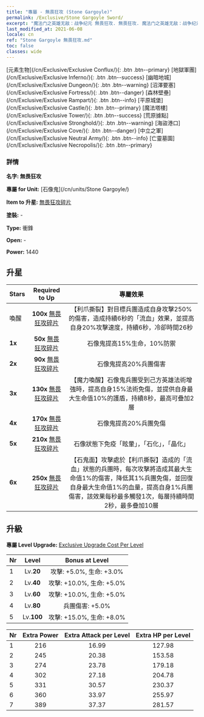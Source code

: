 ```yaml
---
title: "專屬 - 無畏狂攻 (Stone Gargoyle)"
permalink: /Exclusive/Stone Gargoyle Sword/
excerpt: "魔法门之英雄无敌：战争纪元 無畏狂攻. 無畏狂攻. 魔法门之英雄无敌：战争纪元 專屬 無畏狂攻. 石像鬼 專屬."
last_modified_at: 2021-06-08
locale: cn
ref: "Stone Gargoyle 無畏狂攻.md"
toc: false
classes: wide
---
```

 [元素生物](/cn/Exclusive/Exclusive Conflux/){: .btn .btn--primary} [地獄軍團](/cn/Exclusive/Exclusive Inferno/){: .btn .btn--success} [幽暗地城](/cn/Exclusive/Exclusive Dungeon/){: .btn .btn--warning} [沼澤要塞](/cn/Exclusive/Exclusive Fortress/){: .btn .btn--danger} [森林壁壘](/cn/Exclusive/Exclusive Rampart/){: .btn .btn--info} [平原城堡](/cn/Exclusive/Exclusive Castle/){: .btn .btn--primary} [魔法塔樓](/cn/Exclusive/Exclusive Tower/){: .btn .btn--success} [荒原據點](/cn/Exclusive/Exclusive Stronghold/){: .btn .btn--warning} [海盜港口](/cn/Exclusive/Exclusive Cove/){: .btn .btn--danger} [中立之軍](/cn/Exclusive/Exclusive Neutral Army/){: .btn .btn--info} [亡靈墓園](/cn/Exclusive/Exclusive Necropolis/){: .btn .btn--primary} 

### 詳情
 **名字: 無畏狂攻** 

 **專屬 for Unit:** [石像鬼](/cn/units/Stone Gargoyle/) 

 **Item to 升星:** [無畏狂攻碎片](/cn/Items/con_912/)

 **塗裝:** -

 **Type:** 衝鋒

 **Open:** -

 **Power:** 1440

## 升星

  |     Stars    |  Required to Up | 專屬效果 |
  |:-------------|:---------------:|:---------------:|
  |  喚醒  | **100x** [無畏狂攻碎片](/cn/Items/con_912/) | 【利爪撕裂】對目標兵團造成自身攻擊250%的傷害，造成持續6秒的「流血」效果，並提高自身20%攻擊速度，持續6秒，冷卻時間26秒 |
  | **1x** <i class="fas fa-star"/> | **50x** [無畏狂攻碎片](/cn/Items/con_912/) | 石像鬼提高15%生命，10%防禦 |
  | **2x** <i class="fas fa-star"/> | **90x** [無畏狂攻碎片](/cn/Items/con_912/) | 石像鬼提高20%兵團傷害 |
  | **3x** <i class="fas fa-star"/> | **130x** [無畏狂攻碎片](/cn/Items/con_912/) | 【魔力喚醒】石像鬼兵團受到己方英雄法術增強時，提高自身15%法術免傷，並提供自身最大生命值10%的護盾，持續8秒，最高可疊加2層 |
  | **4x** <i class="fas fa-star"/> | **170x** [無畏狂攻碎片](/cn/Items/con_912/) | 石像鬼提高20%兵團免傷 |
  | **5x** <i class="fas fa-star"/> | **210x** [無畏狂攻碎片](/cn/Items/con_912/) | 石像狀態下免疫「眩暈」，「石化」，「晶化」 |
  | **6x** <i class="fas fa-star"/> | **250x** [無畏狂攻碎片](/cn/Items/con_912/) | 【石鬼面】攻擊處於【利爪撕裂】造成的「流血」狀態的兵團時，每次攻擊將造成其最大生命值1%的傷害，降低其1%兵團免傷，並回復自身最大生命值1%的血量，提高自身1%兵團傷害，該效果每秒最多觸發1次，每層持續時間2秒，最多疊加10層 |


## 升級
 **專屬 Level Upgrade:** [Exclusive Upgrade Cost Per Level](/Exclusive/ExclusiveUpgradeCostPerLevel/)

  |  Nr  |   Level  | Bonus at Level |
  |:-----|:--------:|:--------------:|
  | 1 | Lv.**20** | 攻擊: +5.0%, 生命: +3.0% |
  | 2 | Lv.**40** | 攻擊: +10.0%, 生命: +5.0% |
  | 3 | Lv.**60** | 攻擊: +10.0%, 生命: +5.0% |
  | 4 | Lv.**80** | 兵團傷害: +5.0% |
  | 5 | Lv.**100** | 攻擊: +15.0%, 生命: +8.0% |


  |  Nr  |  Extra Power | Extra Attack per Level | Extra HP per Level |
  |:-----|:--------:|:--------:|:--------:|
  | 1 | 216 | 16.99 | 127.98 |
  | 2 | 245 | 20.38 | 153.58 |
  | 3 | 274 | 23.78 | 179.18 |
  | 4 | 302 | 27.18 | 204.78 |
  | 5 | 331 | 30.57 | 230.37 |
  | 6 | 360 | 33.97 | 255.97 |
  | 7 | 389 | 37.37 | 281.57 |


